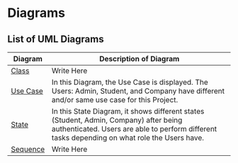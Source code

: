 # Diagrams

## List of UML Diagrams

| Diagram | Description of Diagram |
| ------------------------------------------------------------------------- | --------------------------------------------------------------------------- |
| [Class](https://github.com/LucasStevenson/CS151-CareerQ/blob/main/diagrams/CareerQClassDiagram.pdf)               | Write Here                                                                           |
| [Use Case](https://github.com/LucasStevenson/CS151-CareerQ/blob/main/diagrams/useCaseDiagram.drawio.pdf)         | In this Diagram, the Use Case is displayed. The Users: Admin, Student, and Company have different and/or same use case for this Project.                                                                            |
| [State](https://github.com/LucasStevenson/CS151-CareerQ/blob/main/diagrams/stateDiagram.drawio.pdf)              | In this State Diagram, it shows different states (Student, Admin, Company) after being authenticated. Users are able to perform different tasks depending on what role the Users have.                                                                            |
| [Sequence](https://github.com/LucasStevenson/CS151-CareerQ/blob/main/diagrams/CareerQSequenceDiagram.pdf)        | Write Here                                                                           |
